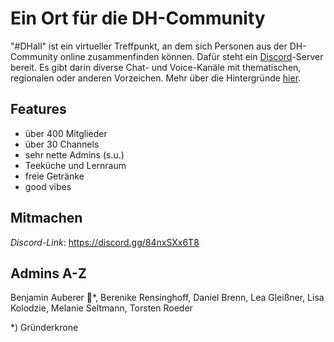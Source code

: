 # Ein Ort für die DH-Community

"#DHall" ist ein virtueller Treffpunkt, an dem sich Personen aus der DH-Community online zusammenfinden können. Dafür steht ein [Discord](https://discord.com/)-Server bereit. Es gibt darin diverse Chat- und Voice-Kanäle mit thematischen, regionalen oder anderen Vorzeichen. Mehr über die Hintergründe [hier](about).

## Features

* über 400 Mitglieder
* über 30 Channels
* sehr nette Admins (s.u.)
* Teeküche und Lernraum
* freie Getränke
* good vibes

## Mitmachen

*Discord-Link*: https://discord.gg/84nxSXx6T8

## Admins A-Z

Benjamin Auberer 👑*, Berenike Rensinghoff, Daniel Brenn, Lea Gleißner, Lisa Kolodzie, Melanie Seltmann, Torsten Roeder

*) Gründerkrone
